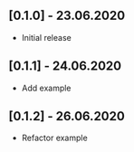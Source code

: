 ## [0.1.0] - 23.06.2020

* Initial release

## [0.1.1] - 24.06.2020

* Add example

## [0.1.2] - 26.06.2020

* Refactor example